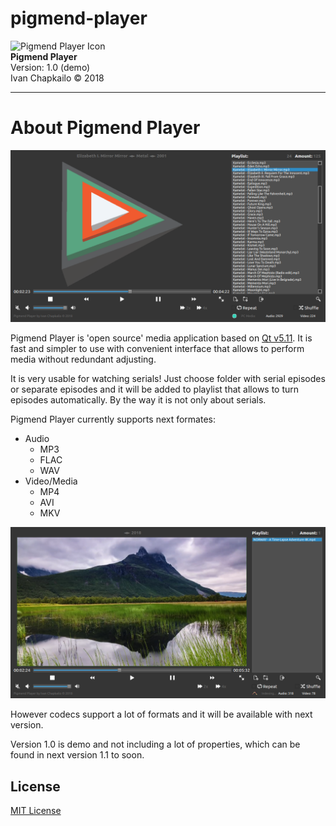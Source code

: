 # pigmend-player  
  
![Pigmend Player Icon](https://github.com/septimomend/pigmend-player/blob/master/src/pigmend.ico)  
**Pigmend Player**  
Version: 1.0 (demo)  
Ivan Chapkailo © 2018  
  
---  
  
# About Pigmend Player  
![Pigmend Player](https://github.com/septimomend/pigmend-player/blob/master/doc/pigmend_screen_m.png)  

Pigmend Player is 'open source' media application based on [Qt v5.11](https://wiki.qt.io/New_Features_in_Qt_5.11 "About Qt 5.11"). It is fast and simpler to use with convenient interface that allows to perform media without redundant adjusting.  
  
It is very usable for watching serials! Just choose folder with serial episodes or separate episodes and it will be added to playlist that allows to turn episodes automatically. By the way it is not only about serials.
  
Pigmend Player currently supports next formates:  
* Audio  
  + MP3  
  + FLAC  
  + WAV  
* Video/Media  
  + MP4  
  + AVI  
  + MKV  

![Pigmend Player](https://github.com/septimomend/pigmend-player/blob/master/doc/pigmend_screen_v.png)  
  
However codecs support a lot of formats and it will be available with next version.  
  
Version 1.0 is demo and not including a lot of properties, which can be found in next version 1.1 to soon.  
  
## License
[MIT License](https://github.com/septimomend/pigmend-player/blob/master/LICENSE)
